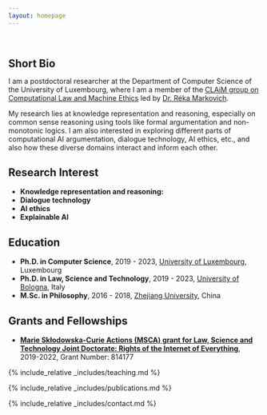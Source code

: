 ```yaml
---
layout: homepage
---
```


<h1 id="about-me"></h1>

<h2 style="margin: 60px 0px 10px;">Short Bio</h2>

I am a postdoctoral researcher at the Department of Computer Science of the University of Luxembourg, where I am a member of the [CLAiM group on Computational Law and Machine Ethics](https://www.uni.lu/fstm-en/research-groups/computational-law-and-machine-ethics/) led by [Dr. Réka Markovich](https://rekamarkovich.github.io/). 

My research lies at knowledge representation and reasoning, especially on common sense reasoning using tools like formal argumentation and non-monotonic logics. I am also interested in exploring different parts of computational AI argumentation, dialogue technology, AI ethics, etc., and also how these diverse domains interact and inform each other.


## Research Interest

- **Knowledge representation and reasoning:**
- **Dialogue technology** 
- **AI ethics**
- **Explainable AI** 


## Education
- **Ph.D. in Computer Science**, 2019 - 2023, [University of Luxembourg](https://www.uni.lu/), Luxembourg
- **Ph.D. in Law, Science and Technology**, 2019 - 2023, [University of Bologna](https://www.unibo.it/), Italy
- **M.Sc. in Philosophy**, 2016 - 2018, [Zhejiang University](https://www.zju.edu.cn/), China


## Grants and Fellowships
- **[Marie Skłodowska-Curie Actions (MSCA) grant for Law, Science and Technology Joint Doctorate: Rights of the Internet of Everything](https://cordis.europa.eu/project/id/814177)**, 2019-2022, Grant Number: 814177


{% include_relative _includes/teaching.md %}

{% include_relative _includes/publications.md %}

{% include_relative _includes/contact.md %}
